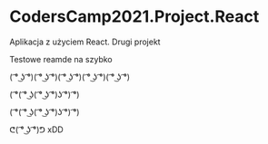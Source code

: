 # CodersCamp2021.Project.React

Aplikacja z użyciem React. Drugi projekt

Testowe reamde na szybko

( ͡° ͜ʖ ͡°)( ͡° ͜ʖ ͡°)( ͡° ͜ʖ ͡°)( ͡° ͜ʖ ͡°)( ͡° ͜ʖ ͡°)

( ͡°( ͡° ͜ʖ( ͡° ͜ʖ ͡°)ʖ ͡°) ͡°)

( ͡°( ͡° ͜ʖ( ͡° ͜ʖ ͡°)ʖ ͡°) ͡°)

ᕦ( ͡° ͜ʖ ͡°)ᕤ
xDD
